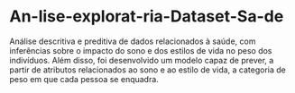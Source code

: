 # An-lise-explorat-ria-Dataset-Sa-de
Análise descritiva e preditiva de dados relacionados à saúde, com inferências sobre o impacto do sono e dos estilos de vida no peso dos indivíduos. Além disso, foi desenvolvido um modelo capaz de prever, a partir de atributos relacionados ao sono e ao estilo de vida, a categoria de peso em que cada pessoa se enquadra.
